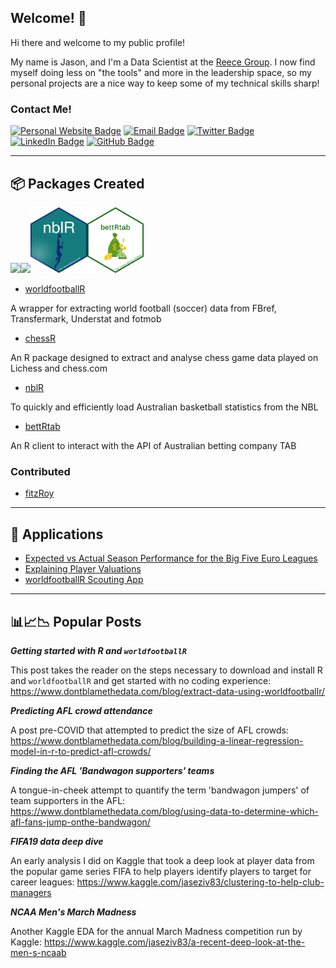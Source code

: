 ## Welcome! 👋

Hi there and welcome to my public profile!

My name is Jason, and I'm a Data Scientist at the [Reece Group](https://group.reece.com/au). I now find myself doing less on "the tools" and more in the leadership space, so my personal projects are a nice way to keep some of my technical skills sharp!

### Contact Me!

[![Personal Website Badge](https://img.shields.io/badge/dontblamethedata.com-019FD9?style=flat&logo=web&logoColor=white)](https://www.dontblamethedata.com/)
[![Email Badge](https://img.shields.io/badge/-Gmail-D14836?style=flat&logo=gmail&logoColor=white)](mailto:jaseziv83@gmail.com)
[![Twitter Badge](https://img.shields.io/badge/Twitter-1DA1F2?style=flat&logo=twitter&logoColor=white)](https://twitter.com/jaseziv)
[![LinkedIn Badge](https://img.shields.io/badge/LinkedIn-0077B5?style=flat&logo=linkedin&logoColor=white)](https://www.linkedin.com/in/jason-zivkovic-4a0a1926/)
[![GitHub Badge](https://img.shields.io/badge/GitHub-100000?style=flat&logo=github&logoColor=white)](https://github.com/eddwebster)

***

## 📦 Packages Created

<a href='https://jaseziv.github.io/worldfootballR/'><img src='https://github.com/JaseZiv/worldfootballR/raw/main/man/figures/logo.png' width="18%" min-width="100px" /></a><a href='https://jaseziv.github.io/chessR/'><img src='https://github.com/JaseZiv/chessR/raw/main/man/figures/logo.png' width="18%" min-width="100px" /></a><a href='https://jaseziv.github.io/nblR/'><img src='https://github.com/JaseZiv/nblR/raw/main/man/figures/logo.png' width="18%" min-width="100px" /></a><a href='https://jaseziv.github.io/bettRtab/'><img src='https://github.com/JaseZiv/bettRtab/raw/main/man/figures/logo.png' width="18%" min-width="100px" /></a>

* [worldfootballR](https://github.com/JaseZiv/worldfootballR)



A wrapper for extracting world football (soccer) data from FBref, Transfermark, Understat and fotmob

* [chessR](https://github.com/JaseZiv/chessR)

An R package designed to extract and analyse chess game data played on Lichess and chess.com

* [nblR](https://github.com/JaseZiv/nblR)

To quickly and efficiently load Australian basketball statistics from the NBL

* [bettRtab](https://github.com/JaseZiv/bettRtab)

An R client to interact with the API of Australian betting company TAB


### Contributed

* [fitzRoy](https://github.com/jimmyday12/fitzRoy)

***

## 📱 Applications

* [Expected vs Actual Season Performance for the Big Five Euro Leagues](https://xg-performance-app.herokuapp.com/)
* [Explaining Player Valuations](https://explaining-player-valuations.herokuapp.com/)
* [worldfootballR Scouting App](https://worldfootballr-scout.herokuapp.com/)

***


## 📊📈📉 Popular Posts

***Getting started with R and `worldfootballR`***

This post takes the reader on the steps necessary to download and install R and `worldfootballR` and get started with no coding experience:
https://www.dontblamethedata.com/blog/extract-data-using-worldfootballr/

***Predicting AFL crowd attendance***

A post pre-COVID that attempted to predict the size of AFL crowds:
https://www.dontblamethedata.com/blog/building-a-linear-regression-model-in-r-to-predict-afl-crowds/

***Finding the AFL 'Bandwagon supporters' teams***

A tongue-in-cheek attempt to quantify the term 'bandwagon jumpers' of team supporters in the AFL:
https://www.dontblamethedata.com/blog/using-data-to-determine-which-afl-fans-jump-onthe-bandwagon/

***FIFA19 data deep dive***

An early analysis I did on Kaggle that took a deep look at player data from the popular game series FIFA to help players identify players to target for career leagues:
https://www.kaggle.com/jaseziv83/clustering-to-help-club-managers

***NCAA Men's March Madness***

Another Kaggle EDA for the annual March Madness competition run by Kaggle:
https://www.kaggle.com/jaseziv83/a-recent-deep-look-at-the-men-s-ncaab


<!--
**JaseZiv/JaseZiv** is a ✨ _special_ ✨ repository because its `README.md` (this file) appears on your GitHub profile.

Here are some ideas to get you started:

- 🔭 I’m currently working on ...
- 🌱 I’m currently learning ...
- 👯 I’m looking to collaborate on ...
- 🤔 I’m looking for help with ...
- 💬 Ask me about ...
- 📫 How to reach me: ...
- 😄 Pronouns: ...
- ⚡ Fun fact: ...
-->
